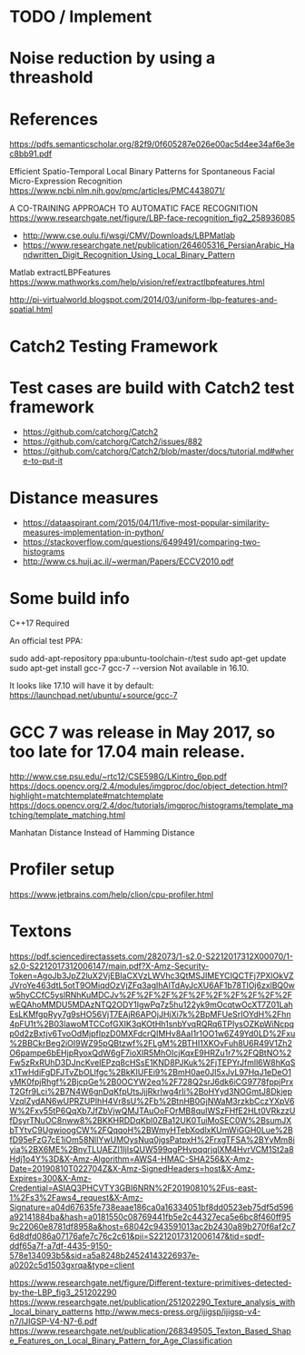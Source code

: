 # TODO / Implement

# Noise reduction by using a threashold

# References 

https://pdfs.semanticscholar.org/82f9/0f605287e026e00ac5d4ee34af6e3ec8bb91.pdf

Efficient Spatio-Temporal Local Binary Patterns for Spontaneous Facial Micro-Expression Recognition
https://www.ncbi.nlm.nih.gov/pmc/articles/PMC4438071/




A CO-TRAINING APPROACH TO AUTOMATIC FACE RECOGNITION
https://www.researchgate.net/figure/LBP-face-recognition_fig2_258936085


* http://www.cse.oulu.fi/wsgi/CMV/Downloads/LBPMatlab
* https://www.researchgate.net/publication/264605316_PersianArabic_Handwritten_Digit_Recognition_Using_Local_Binary_Pattern

Matlab extractLBPFeatures
https://www.mathworks.com/help/vision/ref/extractlbpfeatures.html


http://pi-virtualworld.blogspot.com/2014/03/uniform-lbp-features-and-spatial.html

# Catch2 Testing Framework


# Test cases are build with Catch2 test framework

* https://github.com/catchorg/Catch2
* https://github.com/catchorg/Catch2/issues/882
* https://github.com/catchorg/Catch2/blob/master/docs/tutorial.md#where-to-put-it

# Distance measures

* https://dataaspirant.com/2015/04/11/five-most-popular-similarity-measures-implementation-in-python/
* https://stackoverflow.com/questions/6499491/comparing-two-histograms
* http://www.cs.huji.ac.il/~werman/Papers/ECCV2010.pdf

# Some build info

C++17 Required

An official test PPA:

sudo add-apt-repository ppa:ubuntu-toolchain-r/test
sudo apt-get update
sudo apt-get install gcc-7
gcc-7 --version
Not available in 16.10.

It looks like 17.10 will have it by default: https://launchpad.net/ubuntu/+source/gcc-7

GCC 7 was release in May 2017, so too late for 17.04 main release.
=======
http://www.cse.psu.edu/~rtc12/CSE598G/LKintro_6pp.pdf
https://docs.opencv.org/2.4/modules/imgproc/doc/object_detection.html?highlight=matchtemplate#matchtemplate
https://docs.opencv.org/2.4/doc/tutorials/imgproc/histograms/template_matching/template_matching.html

Manhatan Distance Instead of Hamming Distance

Profiler setup
=====
https://www.jetbrains.com/help/clion/cpu-profiler.html

# Textons

https://pdf.sciencedirectassets.com/282073/1-s2.0-S2212017312X00070/1-s2.0-S2212017312006147/main.pdf?X-Amz-Security-Token=AgoJb3JpZ2luX2VjEBIaCXVzLWVhc3QtMSJIMEYCIQCTFj7PXlOkVZJVroYe463dtL5otT9OMiqdOzVjZFq3agIhAITdAyJcXU6AF1b78TlOj6zxlBQ0ww5hyCCfC5yslRNhKuMDCJv%2F%2F%2F%2F%2F%2F%2F%2F%2F%2FwEQAhoMMDU5MDAzNTQ2ODY1IgwPq7z5hu122yk9mOcqtwOcXT7Z01LahEsLKMfgpRyy7g9sHO56VjT7EAjR6APOjJHjXi7k%2BpMFUeSrIOYdH%2Fhn4pFU1t%2B03lawoMTCCofGXIK3qKOtHh1snbYvqRQRq6TPIysOZKpWiNcpqp0d2zBxtjv6TvoOdMjpfIpzD0MXFdcrQIMHv8AaI1r1OO1w6Z49Yd0LD%2Fxu%2BBCkrBeg2iOI9WZ95pQBtzwf%2FLgM%2BTHI1XKOvFuh8U6R49V1Zh2O6pampe6bEHjpRyoxQdW6gF7ioXIR5MhOIcjKqxE9HRZu1r7%2FQBtNO%2Fw5zRxRUhD3DJncKveIEPzq8cHSsE1KND8PJKuk%2FjTEPYrJfmll6W8hKqSx1TwHdiFgDFJTvZbOLlfgc%2BkKIUFEi9%2BmH0ae0JI5xJvL97HqJ1eDeO1yMK0fpjRhgf%2BjcpGe%2B0OCYW2eq%2F728Q2srJ6dk6iCG9778fppjPrxT2Gfr9Lci%2B7N4W6gnDqKfpUtsJjjRkrlwg4rIi%2BoHYyd3NOGmtJ8DkjepVzqlZydAN6wUPRZUPlhH4Vr8sU%2Fb%2BtnHB0GjNWaM3rzkbCczYXpV6W%2Fxv55tP6QqXb7JfZbVjwQMJTAuOoFOrMB8quIWSzFHfE2HLt0VRkzzUfDsyrTNuOC8nww8%2BKKHRDDqKbl0ZBa12UK0TuiMoSEC0W%2BsumJXbTYtvC9UgwioogCW%2FQqqoH%2BWmyHTebXodlxKUmWiGGH0Lue%2BfD95eFzG7cE1iOm58NlIYwUMOysNuq0jgsPatpxH%2FrxgTFSA%2BYyMm8iyia%2BX6ME%2BnyTLUAEZI1IjIsQUW599qgPHvpqqrjqlXM4HvrVCM1St2a8Hdj1o4Y%3D&X-Amz-Algorithm=AWS4-HMAC-SHA256&X-Amz-Date=20190810T022704Z&X-Amz-SignedHeaders=host&X-Amz-Expires=300&X-Amz-Credential=ASIAQ3PHCVTY3GBI6NRN%2F20190810%2Fus-east-1%2Fs3%2Faws4_request&X-Amz-Signature=a04d67635fe738eaae186ca0a16334051bf8dd0523eb75df5d596a92141884ba&hash=a0181550c08769441fb5e2c44327eca5e6bc8f460ff959c22060e8781df8958a&host=68042c943591013ac2b2430a89b270f6af2c76d8dfd086a07176afe7c76c2c61&pii=S2212017312006147&tid=spdf-ddf65a7f-a7df-4435-9150-578e134093b5&sid=a5a8248b24524143226937e-a0202c5d1503gxrqa&type=client


https://www.researchgate.net/figure/Different-texture-primitives-detected-by-the-LBP_fig3_251202290
https://www.researchgate.net/publication/251202290_Texture_analysis_with_local_binary_patterns
http://www.mecs-press.org/ijigsp/ijigsp-v4-n7/IJIGSP-V4-N7-6.pdf 
https://www.researchgate.net/publication/268349505_Texton_Based_Shape_Features_on_Local_Binary_Pattern_for_Age_Classification